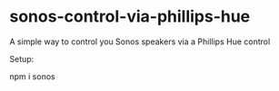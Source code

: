 # sonos-control-via-phillips-hue
A simple way to control you Sonos speakers via a Phillips Hue control

Setup:

npm i sonos



